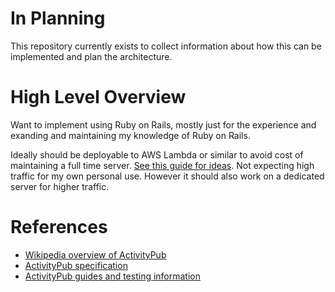# In Planning
This repository currently exists to collect information about how this can be implemented and plan the architecture.

# High Level Overview
Want to implement using Ruby on Rails, mostly just for the experience and exanding and maintaining my knowledge of Ruby on Rails.

Ideally should be deployable to AWS Lambda or similar to avoid cost of maintaining a full time server. [See this guide for ideas][1]. Not expecting high traffic
for my own personal use. However it should also work on a dedicated server for higher traffic.

# References
- [Wikipedia overview of ActivityPub](https://en.wikipedia.org/wiki/ActivityPub)
- [ActivityPub specification](https://www.w3.org/TR/activitypub/)
- [ActivityPub guides and testing information](https://activitypub.rocks/)

[1]: https://www.honeybadger.io/blog/rails-lambda/ (Rails deployed to AWS Lambda guide)
